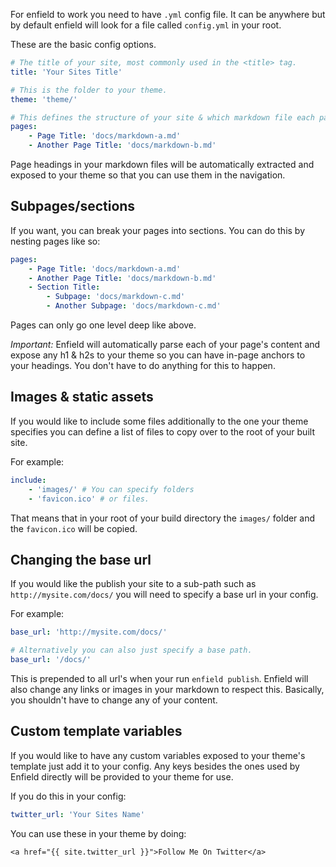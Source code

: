For enfield to work you need to have `.yml` config file. It can be anywhere but by default enfield will look for a file called `config.yml` in your root.

These are the basic config options.

```YAML
# The title of your site, most commonly used in the <title> tag.
title: 'Your Sites Title'

# This is the folder to your theme.
theme: 'theme/'

# This defines the structure of your site & which markdown file each page maps to.
pages:
    - Page Title: 'docs/markdown-a.md'
    - Another Page Title: 'docs/markdown-b.md'
```
Page headings in your markdown files will be automatically extracted and exposed to your theme so that you can use them in the navigation.

## Subpages/sections
If you want, you can break your pages into sections.
You can do this by nesting pages like so:
```YAML
pages:
    - Page Title: 'docs/markdown-a.md'
    - Another Page Title: 'docs/markdown-b.md'
    - Section Title:
        - Subpage: 'docs/markdown-c.md'
        - Another Subpage: 'docs/markdown-c.md'
```
Pages can only go one level deep like above.

_Important:_ Enfield will automatically parse each of your page's content and expose any h1 & h2s to your theme so you can have in-page anchors to your headings. You don't have to do anything for this to happen.

## Images & static assets
If you would like to include some files additionally to the one your theme specifies you can define a list of files to copy over to the root of your built site.

For example:
```yaml
include:
    - 'images/' # You can specify folders
    - 'favicon.ico' # or files.
```
That means that in your root of your build directory the `images/` folder and the `favicon.ico` will be copied.

## Changing the base url
If you would like the publish your site to a sub-path such as `http://mysite.com/docs/` you will need to specify
a base url in your config.

For example:
```YAML
base_url: 'http://mysite.com/docs/'

# Alternatively you can also just specify a base path.
base_url: '/docs/'
```
This is prepended to all url's when your run `enfield publish`. Enfield will also change any links or images in your markdown to respect this. Basically, you shouldn't have to change any of your content.

## Custom template variables
If you would like to have any custom variables exposed to your theme's template just add it to your config. Any keys besides the ones used by Enfield directly will be provided to your theme for use.

If you do this in your config:
```YAML
twitter_url: 'Your Sites Name'
```
You can use these in your theme by doing:
```jinja
<a href="{{ site.twitter_url }}">Follow Me On Twitter</a>
```
